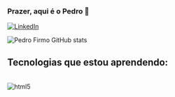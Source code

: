 ### Prazer, aqui é o Pedro 🤙

[![LinkedIn](https://img.shields.io/badge/LinkedIn-0077B5?style=for-the-badge&logo=linkedin&logoColor=white)](https://www.linkedin.com/in/pedro-henrique-carvalho-firmo-7b0b99165/)

![Pedro Firmo GitHub stats](https://github-readme-stats.vercel.app/api?username=PedroHCFirmo&show_icons=true&theme=dracula)

## Tecnologias que estou aprendendo: 

<div style="display: inline_block"><br/>
    <img align="center" alt="html5" src="https://img.shields.io/badge/Java-ED8B00?style=for-the-badge&logo=java&logoColor=white" />
    </div>

